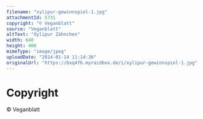 ```yaml
---
filename: "xylipur-gewinnspiel-1.jpg"
attachmentId: 5731
copyright: "© Veganblatt"
source: "Veganblatt"
altText: "Xylipur Zähnchen"
width: 640
height: 400
mimeType: "image/jpeg"
uploadDate: "2014-01-14 11:14:36"
originalUrl: "https://bxq4fb.myraidbox.de/i/xylipur-gewinnspiel-1.jpg"
---
```


# Copyright

© Veganblatt
